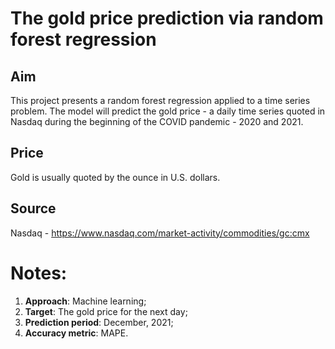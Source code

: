 # The gold price prediction via random forest regression

## Aim
This project presents a random forest regression applied to a time series problem. The model will predict the gold price - a daily time series quoted in Nasdaq during the beginning of the COVID pandemic - 2020 and 2021.

## Price
Gold is usually quoted by the ounce in U.S. dollars.

## Source
Nasdaq - https://www.nasdaq.com/market-activity/commodities/gc:cmx

# Notes:

1. **Approach**: Machine learning;
2. **Target**: The gold price for the next day;
3. **Prediction period**: December, 2021;
4. **Accuracy metric**: MAPE.
